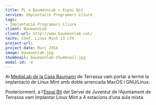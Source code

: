 ```yaml
---
title: PL a BaumannLab + Espai Bit
service: Implantació Programari Lliure
tags:
- Implantació Programari Lliure
client: BaumannLab
client-url: http://www.baumannlab.cat/
techs: Chef, Linux Mint 13 LTS
project-url:
project-date: Març 2014
image: baumannlab.jpg
thumbnail: baumannlab-thumbnail.jpg
modal-id: -4
---
```

Al [MediaLab de la Casa Baumann](http://www.baumannlab.cat/node/470) de Terrassa vam portar a terme la implantació de Linux Mint amb doble arrencada MacOS i GNU/Linux.

Posteriorment, a l’[Espai Bit](http://casabaumann.cat/index.php/districte-jove/espai-bit) del Servei de Juventut de l’Ajuntament de Terrassa vam implantar Linux Mint a 4 estacions d’una aula mixta.
